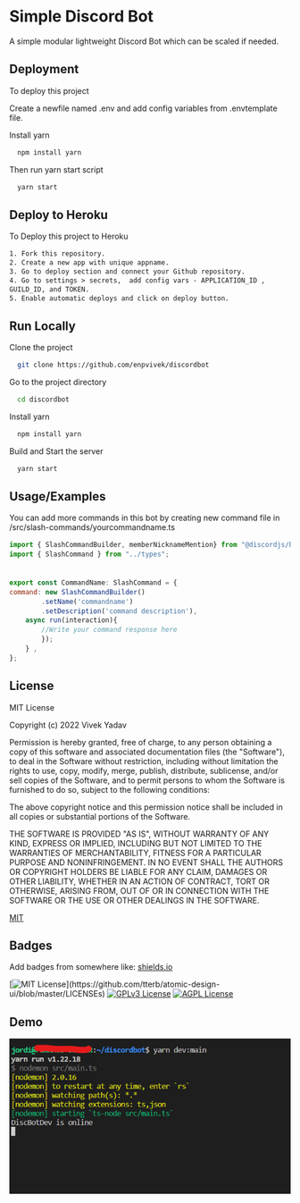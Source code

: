 
# Simple Discord Bot

A simple modular lightweight Discord Bot which can be scaled if needed.

## Deployment

To deploy this project 

Create a newfile named .env and add config variables from .envtemplate file.

Install yarn

```bash
  npm install yarn

```
Then run yarn start script
```bash
  yarn start

```


## Deploy to Heroku
To Deploy this project to Heroku

    1. Fork this repository.
    2. Create a new app with unique appname.
    3. Go to deploy section and connect your Github repository.
    4. Go to settings > secrets,  add config vars - APPLICATION_ID , GUILD_ID, and TOKEN.
    5. Enable automatic deploys and click on deploy button.
## Run Locally

Clone the project

```bash
  git clone https://github.com/enpvivek/discordbot
```

Go to the project directory

```bash
  cd discordbot
```

Install yarn

```bash
  npm install yarn
```

Build and Start the server

```bash
  yarn start
```


## Usage/Examples
You can add more commands in this bot by creating new command file in /src/slash-commands/yourcommandname.ts
```javascript
import { SlashCommandBuilder, memberNicknameMention} from "@discordjs/builders";
import { SlashCommand } from "../types";


export const CommandName: SlashCommand = {
command: new SlashCommandBuilder()
        .setName('commandname')
        .setDescription('command description'),
    async run(interaction){
        //Write your command response here
        });
    } ,   
};
```


## License
MIT License

Copyright (c) 2022 Vivek Yadav

Permission is hereby granted, free of charge, to any person obtaining a copy
of this software and associated documentation files (the "Software"), to deal
in the Software without restriction, including without limitation the rights
to use, copy, modify, merge, publish, distribute, sublicense, and/or sell
copies of the Software, and to permit persons to whom the Software is
furnished to do so, subject to the following conditions:

The above copyright notice and this permission notice shall be included in all
copies or substantial portions of the Software.

THE SOFTWARE IS PROVIDED "AS IS", WITHOUT WARRANTY OF ANY KIND, EXPRESS OR
IMPLIED, INCLUDING BUT NOT LIMITED TO THE WARRANTIES OF MERCHANTABILITY,
FITNESS FOR A PARTICULAR PURPOSE AND NONINFRINGEMENT. IN NO EVENT SHALL THE
AUTHORS OR COPYRIGHT HOLDERS BE LIABLE FOR ANY CLAIM, DAMAGES OR OTHER
LIABILITY, WHETHER IN AN ACTION OF CONTRACT, TORT OR OTHERWISE, ARISING FROM,
OUT OF OR IN CONNECTION WITH THE SOFTWARE OR THE USE OR OTHER DEALINGS IN THE
SOFTWARE.


[MIT](https://choosealicense.com/licenses/mit/)


## Badges

Add badges from somewhere like: [shields.io](https://shields.io/)

[![MIT License](https://img.shields.io/apm/l/atomic-design-ui.svg?)](https://github.com/tterb/atomic-design-ui/blob/master/LICENSEs)
[![GPLv3 License](https://img.shields.io/badge/License-GPL%20v3-yellow.svg)](https://opensource.org/licenses/)
[![AGPL License](https://img.shields.io/badge/license-AGPL-blue.svg)](http://www.gnu.org/licenses/agpl-3.0)


## Demo

![Test Image 4](https://github.com/enpvivek/discordbot/blob/main/Images/image.png)

